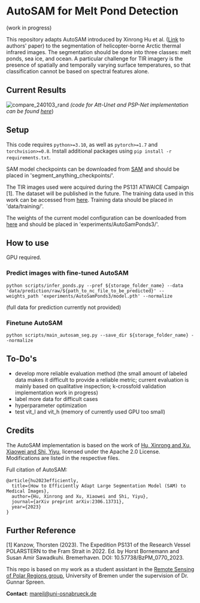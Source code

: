 # AutoSAM for Melt Pond Detection 
(work in progress)

This repository adapts AutoSAM introduced by Xinrong Hu et al. ([Link](https://arxiv.org/pdf/2306.13731.pdf) to authors' paper) to the segmentation of helicopter-borne Arctic thermal infrared images. The segmentation should be done into three classes: melt ponds, sea ice, and ocean. A particular challenge for TIR imagery is the presence of spatially and temporally varying surface temperatures, so that classification cannot be based on spectral features alone.

## Current Results
![compare_240103_rand](https://github.com/marlens123/autoSAM_pond_segmentation/assets/80780236/49797ca3-7c5d-414f-874c-803835b342ba)
*(code for Att-Unet and PSP-Net implementation can be found [here](https://github.com/marlens123/pond_segmentation)*)

## Setup
This code requires `python>=3.10`, as well as `pytorch>=1.7` and `torchvision>=0.8`.  Install additional packages using ```pip install -r requirements.txt```.

SAM model checkpoints can be downloaded from [SAM](https://github.com/facebookresearch/segment-anything#model-checkpoints) and should be placed in 'segment_anything_checkpoints/'.

The TIR images used were acquired during the PS131 ATWAICE Campaign [1]. The dataset will be published in the future. The training data used in this work can be accessed from [here](https://drive.google.com/drive/folders/1IWzR09t3Visb1Jy8a8rsvbERpgZpYaB0?usp=drive_link). Training data should be placed in 'data/training/'.

The weights of the current model configuration can be downloaded from [here](https://drive.google.com/drive/folders/1Dm9pOtBx5CKlAI21p_ACf-pwEICZRzYP?usp=drive_link) and should be placed in 'experiments/AutoSamPonds3/'.

## How to use
GPU required.

### Predict images with fine-tuned AutoSAM

```
python scripts/infer_ponds.py --pref ${storage_folder_name} --data 'data/prediction/raw/${path_to_nc_file_to_be_predicted}' --weights_path 'experiments/AutoSamPonds3/model.pth' --normalize
```
(full data for prediction currently not provided)

### Finetune AutoSAM
```
python scripts/main_autosam_seg.py --save_dir ${storage_folder_name} --normalize
```

## To-Do's
- develop more reliable evaluation method (the small amount of labeled data makes it difficult to provide a reliable metric; current evaluation is mainly based on qualitative inspection; k-crossfold validation implementation work in progress)
- label more data for difficult cases
- hyperparameter optimization
- test vit_l and vit_h (memory of currently used GPU too small)

## Credits
The AutoSAM implementation is based on the work of [Hu, Xinrong and Xu, Xiaowei and Shi, Yiyu](https://github.com/xhu248/AutoSAM), licensed under the Apache 2.0 License. Modifications are listed in the respective files.

Full citation of AutoSAM:
```
@article{hu2023efficiently,
  title={How to Efficiently Adapt Large Segmentation Model (SAM) to Medical Images},
  author={Hu, Xinrong and Xu, Xiaowei and Shi, Yiyu},
  journal={arXiv preprint arXiv:2306.13731},
  year={2023}
}
```

## Further Reference
[1] Kanzow, Thorsten (2023). The Expedition PS131 of the Research Vessel POLARSTERN to the
Fram Strait in 2022. Ed. by Horst Bornemann and Susan Amir Sawadkuhi. Bremerhaven. DOI: 10.57738/BzPM\_0770\_2023.

This repo is based on my work as a student assistant in the [Remote Sensing of Polar Regions group](https://seaice.uni-bremen.de/research-group/), University of Bremen under the supervision of Dr. Gunnar Spreen.

**Contact**: mareil@uni-osnabrueck.de
